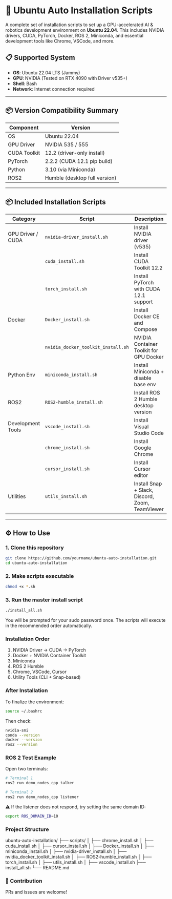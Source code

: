 # 🚀 Ubuntu Auto Installation Scripts

A complete set of installation scripts to set up a GPU-accelerated AI & robotics development environment on **Ubuntu 22.04**.
This includes NVIDIA drivers, CUDA, PyTorch, Docker, ROS 2, Miniconda, and essential development tools like Chrome, VSCode, and more.

## 📋 Supported System

- **OS**: Ubuntu 22.04 LTS (Jammy)
- **GPU**: NVIDIA (Tested on RTX 4090 with Driver v535+)
- **Shell**: Bash
- **Network**: Internet connection required

---

## 📦 Version Compatibility Summary

| Component     | Version                       |
|---------------|-------------------------------|
| OS            | Ubuntu 22.04                  |
| GPU Driver    | NVIDIA 535 / 555              |
| CUDA Toolkit  | 12.2 (driver-only install)    |
| PyTorch       | 2.2.2 (CUDA 12.1 pip build)   |
| Python        | 3.10 (via Miniconda)          |
| ROS2          | Humble (desktop full version) |

---

## 📦 Included Installation Scripts

| Category              | Script                                | Description                                        |
|-----------------------|---------------------------------------|----------------------------------------------------|
| GPU Driver / CUDA     | `nvidia-driver_install.sh`       | Install NVIDIA driver (v535)                       |
|                       | `cuda_install.sh`                | Install CUDA Toolkit 12.2                          |
|                       | `torch_install.sh`               | Install PyTorch with CUDA 12.1 support             |
| Docker                | `Docker_install.sh`              | Install Docker CE and Compose                      |
|                       | `nvidia_docker_toolkit_install.sh`    | NVIDIA Container Toolkit for GPU Docker            |
| Python Env            | `miniconda_install.sh`           | Install Miniconda + disable base env               |
| ROS2                  | `ROS2-humble_install.sh`         | Install ROS 2 Humble desktop version               |
| Development Tools     | `vscode_install.sh`              | Install Visual Studio Code                         |
|                       | `chrome_install.sh`              | Install Google Chrome                              |
|                       | `cursor_install.sh`                   | Install Cursor editor                              |
| Utilities             | `utils_install.sh`               | Install Snap + Slack, Discord, Zoom, TeamViewer    |

---

## ⚙️ How to Use

### 1. Clone this repository

```bash
git clone https://github.com/yourname/ubuntu-auto-installation.git
cd ubuntu-auto-installation
```

### 2. Make scripts executable

```bash
chmod +x *.sh
```

### 3. Run the master install script
```bash
./install_all.sh
```
You will be prompted for your sudo password once.
The scripts will execute in the recommended order automatically.


### Installation Order
1. NVIDIA Driver → CUDA → PyTorch
2. Docker + NVIDIA Container Toolkit
3. Miniconda
4. ROS 2 Humble
5. Chrome, VSCode, Cursor
6. Utility Tools (CLI + Snap-based)


### After Installation
To finalize the environment:

```bash
source ~/.bashrc
```

Then check:

```bash
nvidia-smi
conda --version
docker --version
ros2 --version
```

### ROS 2 Test Example
Open two terminals:

```bash
# Terminal 1
ros2 run demo_nodes_cpp talker
```

```bash
# Terminal 2
ros2 run demo_nodes_cpp listener
```

⚠️ If the listener does not respond, try setting the same domain ID:

```bash
export ROS_DOMAIN_ID=10
```


### Project Structure
ubuntu-auto-installation/
├── scripts/
│   ├── chrome_install.sh
│   ├── cuda_install.sh
│   ├── cursor_install.sh
│   ├── Docker_install.sh
│   ├── miniconda_install.sh
│   ├── nvidia-driver_install.sh
│   ├── nvidia_docker_toolkit_install.sh
│   ├── ROS2-humble_install.sh
│   ├── torch_install.sh
│   ├── utils_install.sh
│   ├── vscode_install.sh
├── install_all.sh
└── README.md



### 🙋 Contribution
PRs and issues are welcome!